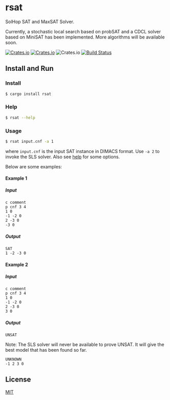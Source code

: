 # rsat

SolHop SAT and MaxSAT Solver.

Currently, a stochastic local search based on probSAT and a CDCL solver based on MiniSAT
has been implemented. More algorithms will be available soon.

[![Crates.io](https://img.shields.io/crates/v/rsat.svg)](https://crates.io/crates/rsat)
[![Crates.io](https://img.shields.io/crates/d/rsat.svg)](https://crates.io/crates/rsat)
![Crates.io](https://img.shields.io/crates/l/rsat)
[![Build Status](https://dev.azure.com/solhop/rsat/_apis/build/status/solhop.rsat?branchName=master)](https://dev.azure.com/solhop/rsat/_build/latest?definitionId=1&branchName=master)

## Install and Run

### Install

```sh
$ cargo install rsat
```

### Help

```sh
$ rsat --help
```

### Usage

```sh
$ rsat input.cnf -a 1
```

where `input.cnf` is the input SAT instance in DIMACS format.
Use `-a 2` to invoke the SLS solver.
Also see [help](#Help) for some options.

Below are some examples:

#### Example 1

##### Input

```
c comment
p cnf 3 4
1 0
-1 -2 0
2 -3 0
-3 0
```

##### Output

```
SAT
1 -2 -3 0
```

#### Example 2

##### Input

```
c comment
p cnf 3 4
1 0
-1 -2 0
2 -3 0
3 0
```

##### Output

```
UNSAT
```

Note: The SLS solver will never be available to prove UNSAT.
It will give the best model that has been found so far.

```
UNKNOWN
-1 2 3 0
```

## License

[MIT](LICENSE)
